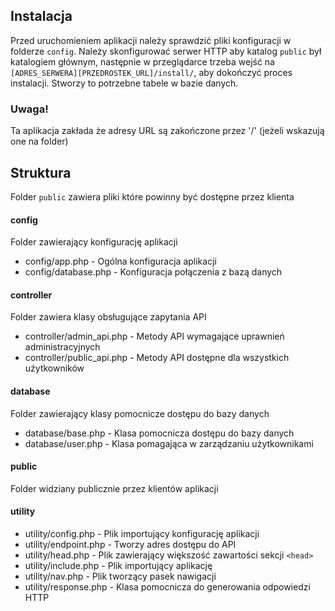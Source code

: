 ## Instalacja
Przed uruchomieniem aplikacji należy sprawdzić pliki konfiguracji w folderze `config`.
Należy skonfigurować serwer HTTP aby katalog `public` był katalogiem głównym,
następnie w przeglądarce trzeba wejść na `[ADRES_SERWERA][PRZEDROSTEK_URL]/install/`, aby
dokończyć proces instalacji. Stworzy to potrzebne tabele w bazie danych.

### Uwaga!
Ta aplikacja zakłada że adresy URL są zakończone przez '/' (jeżeli wskazują one na folder)

## Struktura
Folder `public` zawiera pliki które powinny być dostępne przez klienta

#### config
Folder zawierający konfigurację aplikacji
- config/app.php - Ogólna konfiguracja aplikacji
- config/database.php - Konfiguracja połączenia z bazą danych

#### controller
Folder zawiera klasy obsługujące zapytania API
- controller/admin_api.php - Metody API wymagające uprawnień administracyjnych
- controller/public_api.php - Metody API dostępne dla wszystkich uźytkowników

#### database
Folder zawierający klasy pomocnicze dostępu do bazy danych
- database/base.php - Klasa pomocnicza dostępu do bazy danych
- database/user.php - Klasa pomagająca w zarządzaniu użytkownikami

#### public
Folder widziany publicznie przez klientów aplikacji

#### utility
- utility/config.php - Plik importujący konfigurację aplikacji
- utility/endpoint.php - Tworzy adres dostępu do API
- utility/head.php - Plik zawierający większość zawartości sekcji `<head>`
- utility/include.php - Plik importujący aplikację
- utility/nav.php - Plik tworzący pasek nawigacji
- utility/response.php - Klasa pomocnicza do generowania odpowiedzi HTTP


